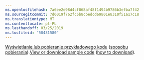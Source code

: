 ```yaml
---
ms.openlocfilehash: 7a6ee2e98d4cf068af48f1494b9786b3efba7f42
ms.sourcegitcommit: 7d6019f762fc5b8cbedcd69801e8310f51a17c18
ms.translationtype: MT
ms.contentlocale: pl-PL
ms.lasthandoff: 03/25/2019
ms.locfileid: "58431580"
---
```

<span data-ttu-id="931ce-101">[Wyświetlanie lub pobieranie przykładowego kodu](https://github.com/aspnet/Docs/tree/master/aspnetcore/tutorials/grpc/grpc-start/samples/GrpcStart) ([sposobu pobierania](xref:index#how-to-download-a-sample)).</span><span class="sxs-lookup"><span data-stu-id="931ce-101">[View or download sample code](https://github.com/aspnet/Docs/tree/master/aspnetcore/tutorials/grpc/grpc-start/samples/GrpcStart) ([how to download](xref:index#how-to-download-a-sample)).</span></span>
